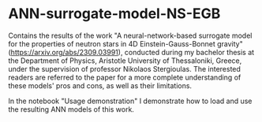# ANN-surrogate-model-NS-EGB
Contains the results of the work "A neural-network-based surrogate model for the properties of neutron stars in 4D Einstein-Gauss-Bonnet gravity" (https://arxiv.org/abs/2309.03991), conducted during my bachelor thesis at the Department of Physics, Aristotle University of Thessaloniki, Greece, under the supervision of professor Nikolaos Stergioulas. The interested readers are referred to the paper for a more complete understanding of these models' pros and cons, as well as their limitations.

In the notebook "Usage demonstration" I demonstrate how to load and use the resulting ANN models of this work.
